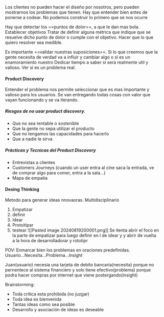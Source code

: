 Los clientes no pueden hacer el diseño por nosotros, pero pueden mostrarnos los problemas que tienen. Hay que entender bien antes de ponerse a codear. No podemos construir lo primero que se nos ocurre

Hay que detectar los ==puntos de dolor==, a que le dan mas bola. 
Establecer objetivos
Tratar de definir alguna métrica que indique que se resuelve dicho punto de dolor o cumple con el objetivo. Hacer que lo que quiero resolver sea medible.


Es importante ==validar nuestras suposiciones==. Si lo que creemos que la gente necesita de verdad va a influir y cambiar algo o si es un enamoramiento nuestro
Dedicar tiempo a saber si sera realmente util y valioso.
Ver si es un problema real.

#### Product Discovery 
Entender el problema nos permite seleccionar que es mas importante y valioso para los usuarios.  Se van entregando todas cosas con valor que vayan funcionando y se va iterando.

##### Riesgos de no usar product discovery.
- Que no sea rentable o sostenible
- Que la gente no sepa utilizar el producto
- Que no tengamos las capacidades para hacerlo
- Que a nadie le sirva

##### Prácticas y Tecnicas del Product Discovery
- Entrevistas a clientes
- Customers Journeys (cuando un user entra al cine saca la entrada, ve de comprar algo para comer, entra a la sala...)
- Mapa de empatia

#### Desing Thinking
Metodo para generar ideas nnovaoras. Multidisciplinario

1. Empatizar
2. definir
3. Idear
4. Protoitipar
5. testear
![[Pasted image 20240819200001.png]]
Se itenta abrir el foco en la parte de empatizar para luego definir en l de idear y y abrir de vuelta a la hora de desarrolladorar y rototipr


POV:
Enmarcar bien los problemas en oraciones predefinidas. Usuario...Necesita...Problema...Insight

Juan(usuario) necesia una tarjeta de debito bancaria(necesita) porque no pernentece al sistema financiero y solo tiene efectivo(problema) porque podra hacer compras por internet que viene postergando(insight)

Brainstorming:
- Toda critica esta prohibida (no juzgar)
- Toda idea es bienvenida
- Tantas ideas como sea posible
- Desarrollo y asociación de ideas es deseable